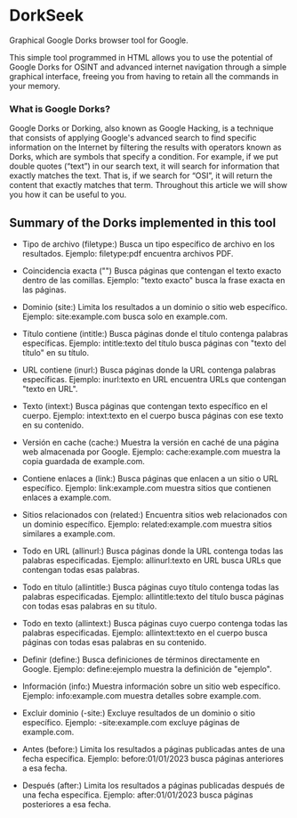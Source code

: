 # DorkSeek
Graphical Google Dorks browser tool for Google.

This simple tool programmed in HTML allows you to use the potential of Google Dorks for OSINT and advanced internet navigation through a simple graphical interface, freeing you from having to retain all the commands in your memory.

### What is Google Dorks?
Google Dorks or Dorking, also known as Google Hacking, is a technique that consists of applying Google's advanced search to find specific information on the Internet by filtering the results with operators known as Dorks, which are symbols that specify a condition. For example, if we put double quotes (“text”) in our search text, it will search for information that exactly matches the text. That is, if we search for “OSI”, it will return the content that exactly matches that term. Throughout this article we will show you how it can be useful to you.

## Summary of the Dorks implemented in this tool
- Tipo de archivo (filetype:)
Busca un tipo específico de archivo en los resultados.
Ejemplo: filetype:pdf encuentra archivos PDF.

- Coincidencia exacta ("")
Busca páginas que contengan el texto exacto dentro de las comillas.
Ejemplo: "texto exacto" busca la frase exacta en las páginas.

- Dominio (site:)
Limita los resultados a un dominio o sitio web específico.
Ejemplo: site:example.com busca solo en example.com.

- Título contiene (intitle:)
Busca páginas donde el título contenga palabras específicas.
Ejemplo: intitle:texto del título busca páginas con "texto del título" en su título.

- URL contiene (inurl:)
Busca páginas donde la URL contenga palabras específicas.
Ejemplo: inurl:texto en URL encuentra URLs que contengan "texto en URL".

- Texto (intext:)
Busca páginas que contengan texto específico en el cuerpo.
Ejemplo: intext:texto en el cuerpo busca páginas con ese texto en su contenido.

- Versión en cache (cache:)
Muestra la versión en caché de una página web almacenada por Google.
Ejemplo: cache:example.com muestra la copia guardada de example.com.

- Contiene enlaces a (link:)
Busca páginas que enlacen a un sitio o URL específico.
Ejemplo: link:example.com muestra sitios que contienen enlaces a example.com.

- Sitios relacionados con (related:)
Encuentra sitios web relacionados con un dominio específico.
Ejemplo: related:example.com muestra sitios similares a example.com.

- Todo en URL (allinurl:)
Busca páginas donde la URL contenga todas las palabras especificadas.
Ejemplo: allinurl:texto en URL busca URLs que contengan todas esas palabras.

- Todo en título (allintitle:)
Busca páginas cuyo título contenga todas las palabras especificadas.
Ejemplo: allintitle:texto del título busca páginas con todas esas palabras en su título.

- Todo en texto (allintext:)
Busca páginas cuyo cuerpo contenga todas las palabras especificadas.
Ejemplo: allintext:texto en el cuerpo busca páginas con todas esas palabras en su contenido.

- Definir (define:)
Busca definiciones de términos directamente en Google.
Ejemplo: define:ejemplo muestra la definición de "ejemplo".

- Información (info:)
Muestra información sobre un sitio web específico.
Ejemplo: info:example.com muestra detalles sobre example.com.

- Excluir dominio (-site:)
Excluye resultados de un dominio o sitio específico.
Ejemplo: -site:example.com excluye páginas de example.com.

- Antes (before:)
Limita los resultados a páginas publicadas antes de una fecha específica.
Ejemplo: before:01/01/2023 busca páginas anteriores a esa fecha.

- Después (after:)
Limita los resultados a páginas publicadas después de una fecha específica.
Ejemplo: after:01/01/2023 busca páginas posteriores a esa fecha.
